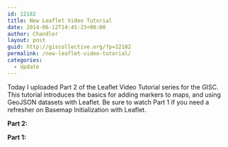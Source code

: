 ```yaml
---
id: 12182
title: New Leaflet Video Tutorial
date: 2014-06-12T14:45:23+00:00
author: Chandler
layout: post
guid: http://giscollective.org/?p=12182
permalink: /new-leaflet-video-tutorial/
categories:
  - Update
---
```

Today I uploaded Part 2 of the Leaflet Video Tutorial series for the GISC. This tutorial introduces the basics for adding markers to maps, and using GeoJSON datasets with Leaflet. Be sure to watch Part 1 if you need a refresher on Basemap Initialization with Leaflet.

**Part 2:**



**Part 1:**